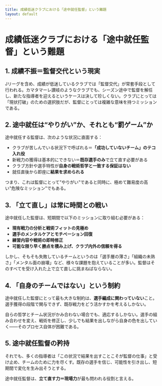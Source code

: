 ```yaml
---
title: 成績低迷クラブにおける「途中就任監督」という難題
layout: default
---
```


# 成績低迷クラブにおける「途中就任監督」という難題

## 1. 成績不振＝監督交代という現実

Jリーグを含め、成績が低迷しているクラブでは「監督交代」が常套手段として行われる。カマタマーレ讃岐のようなクラブでも、シーズン途中で監督を解任し、新たな指導者を迎えるというケースは決して珍しくない。クラブにとっては「現状打破」のための選択肢だが、監督にとっては複雑な意味を持つミッションである。

## 2. 途中就任は“やりがい”か、それとも“罰ゲーム”か

途中就任する監督は、次のような状況に直面する：

- クラブが苦しんでいる状況下で呼ばれる＝**「成功していないチーム」のテコ入れ役**
- 新戦力の獲得は基本的にできない＝**既存選手のみ**で立て直す必要がある
- クラブ方針や選手特性が**自身の戦術哲学と一致する保証はない**
- 就任直後から即座に**結果を求められる**

つまり、これは監督にとって"やりがい"であると同時に、極めて難易度の高い"危険なミッション"でもある。

## 3. 「立て直し」は常に時間との戦い

途中就任した監督は、短期間で以下のミッションに取り組む必要がある：

- **現有戦力の分析と戦術フィットの見極め**
- **選手のメンタルケアとモチベーション回復**
- **練習内容や戦術の即時修正**
- **可能な限り早く勝点を積み上げ、クラブ内外の信頼を得る**

しかし、そもそも失敗しているチームというのは「選手層の薄さ」「組織の未熟さ」「メンタル面の崩壊」など、様々な課題を抱えていることが多い。監督はそのすべてを受け入れた上で立て直しに挑まねばならない。

## 4. 「自身のチームではない」という制約

途中就任した監督にとって最も大きな制約は、**選手編成に関わっていない**こと。選手獲得の段階で関与できず、既存戦力をどう活かすかを考えるしかない。

自らの哲学とチーム状況がかみ合わない場合でも、適応するしかない。選手の組み合わせを変え、戦術を修正し、少しでも結果を出しながら自身の色を出していく――そのプロセス自体が困難である。

## 5. 途中就任監督の矜持

それでも、多くの指導者は「この状況で結果を出すことこそが監督の仕事」と受け止め、チームのために力を尽くす。既存の選手を信じ、可能性を引き出し、短期間で変化を生み出そうとする。

途中就任監督は、**立て直す力＝現場力**が最も問われる役割と言える。
